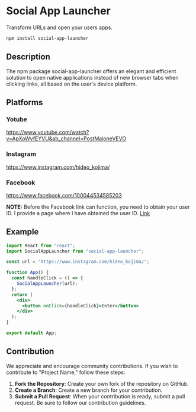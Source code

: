 # Social App Launcher

Transform URLs and open your users apps.

```bash
npm install social-app-launcher
```

## Description

The npm package social-app-launcher offers an elegant and efficient solution to open native applications instead of new browser tabs when clicking links, all based on the user's device platform.

## Platforms

### Yotube

https://www.youtube.com/watch?v=ApXoWvfEYVU&ab_channel=PostMaloneVEVO

### Instagram

https://www.instagram.com/hideo_kojima/

### Facebook

https://www.facebook.com/100044534585203

**NOTE:** Before the Facebook link can function, you need to obtain your user ID. I provide a page where I have obtained the user ID. [Link](https://es.piliapp.com/facebook/id/?url=https://www.facebook.com/eminem)

## Example

```jsx static
import React from "react";
import SocialAppLauncher from "social-app-launcher";

const url = "https://www.instagram.com/hideo_kojima/";

function App() {
  const handleClick = () => {
    SocialAppLauncher(url);
  };
  return (
    <div>
      <button onClick={handleClick}>Enter</button>
    </div>
  );
}

export default App;
```

## Contribution

We appreciate and encourage community contributions. If you wish to contribute to "Project Name," follow these steps:

1. **Fork the Repository**: Create your own fork of the repository on GitHub.
2. **Create a Branch**: Create a new branch for your contribution.
3. **Submit a Pull Request**: When your contribution is ready, submit a pull request. Be sure to follow our contribution guidelines.
